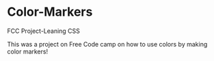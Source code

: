 # Color-Markers
FCC Project-Leaning CSS

This was a  project on Free Code camp on how to use colors by making color markers!